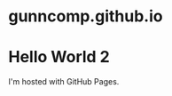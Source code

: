 # gunncomp.github.io

<!DOCTYPE html>
<html>
<body>
<h1>Hello World 2</h1>
<p>I'm hosted with GitHub Pages.</p>
</body>
</html>
